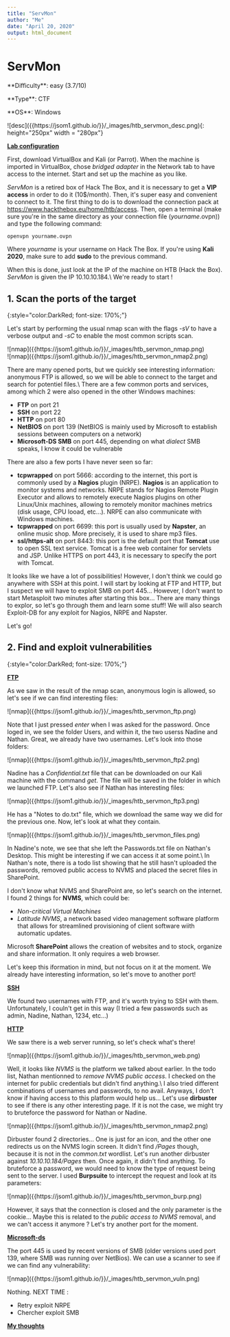 ```yaml
---
title: "ServMon"
author: "Me"
date: "April 20, 2020"
output: html_document
---
```


# ServMon

 <div id="boxinfo">
 <div id="textbox">
 <p class="alignleft">**Difficulty**: easy (3.7/10)</p>
 <p class="aligncenter">**Type**: CTF</p>
 <p class="alignright">**OS**: Windows</p>
 </div>
 <div style="clear: both;"></div>
 </div> 

<div class="img_container">
![desc]({{https://jsom1.github.io/}}/_images/htb_servmon_desc.png){: height="250px" width = "280px"}
</div>

<ins>**Lab configuration**</ins>

First, download VirtualBox and Kali (or Parrot). When the machine is imported in VirtualBox, chose *bridged adapter* in the Network tab to have access to the internet. Start and set up the machine as you like.

*ServMon* is a retired box of Hack The Box, and it is necessary to get a **VIP access** in order to do it (10$/month). Then, it's super easy and convenient to connect to it. The first thing to do is to download the connection pack at <https://www.hackthebox.eu/home/htb/access>. Then, open a terminal (make sure you're in the same directory as your connection file (*yourname*.ovpn)) and type the following command:

~~~~
openvpn yourname.ovpn
~~~~~

Where *yourname* is your username on Hack The Box. 
If you're using **Kali 2020**, make sure to add **sudo** to the previous command.

When this is done, just look at the IP of the machine on HTB (Hack the Box). *ServMon* is given the IP 10.10.10.184.\\
We're ready to start !

## 1. Scan the ports of the target
{:style="color:DarkRed; font-size: 170%;"}

Let's start by performing the usual nmap scan with the flags *-sV* to have a verbose output and *-sC* to enable the most common scripts scan.

<div class="img_container">
![nmap]({{https://jsom1.github.io/}}/_images/htb_servmon_nmap.png)
</div>
<div class="img_container">
![nmap]({{https://jsom1.github.io/}}/_images/htb_servmon_nmap2.png)
</div>

There are many opened ports, but we quickly see interesting information: 
anonymous FTP is allowed, so we will be able to connect to the target and search for potentiel files.\\
There are a few common ports and services, among which 2 were also opened in the other Windows machines:

- **FTP** on port 21
- **SSH** on port 22
- **HTTP** on port 80
- **NetBIOS** on port 139 (NetBIOS is mainly used by Microsoft to establish sessions between computers on a network)
- **Microsoft-DS SMB** on port 445, depending on what *dialect* SMB speaks, I know it could be vulnerable

There are also a few ports I have never seen so far:

- **tcpwrapped** on port 5666: according to the internet, this port is commonly used by a **Nagios** plugin (NRPE).
**Nagios** is an application to monitor systems and networks. NRPE stands for Nagios Remote Plugin Executor and allows to
remotely execute Nagios plugins on other Linux/Unix machines, allowing to remotely monitor machines metrics (disk usage, CPU looad, etc...).
NRPE can also communicate with Windows machines.
- **tcpwrapped** on port 6699: this port is usually used by **Napster**, an online music shop. More precisely, it is used to share mp3 files.
- **ssl/https-alt** on port 8443: this port is the default port that **Tomcat** use to open SSL text service. Tomcat is a free web container for servlets and JSP.
Unlike HTTPS on port 443, it is necessary to specify the port with Tomcat.

It looks like we have a lot of possibilities! However, I don't think we could go anywhere with SSH at this point.
I will start by looking at FTP and HTTP, but I suspect we will have to exploit SMB on port 445...
However, I don't want to start Metasploit two minutes after starting this box... There are many things to explor, so let's go through them and learn some stuff!
We will also search Exploit-DB for any exploit for Nagios, NRPE and Napster.

Let's go!

## 2. Find and exploit vulnerabilities
{:style="color:DarkRed; font-size: 170%;"}

<u>**FTP**</u>

As we saw in the result of the nmap scan, anonymous login is allowed, so let's see if we can find interesting files:

<div class="img_container">
![nmap]({{https://jsom1.github.io/}}/_images/htb_servmon_ftp.png)
</div>

Note that I just pressed *enter* when I was asked for the password. Once loged in, we see the folder Users, and within it, the two userss Nadine and Nathan.
Great, we already have two usernames. Let's look into those folders:

<div class="img_container">
![nmap]({{https://jsom1.github.io/}}/_images/htb_servmon_ftp2.png)
</div>

Nadine has a *Confidential.txt* file that can be downloaded on our Kali machine with the command *get*. 
The file will be saved in the folder in which we launched FTP. Let's also see if Nathan has interesting files:

<div class="img_container">
![nmap]({{https://jsom1.github.io/}}/_images/htb_servmon_ftp3.png)
</div>

He has a "Notes to do.txt" file, which we download the same way we did for the previous one.
Now, let's look at what they contain.

<div class="img_container">
![nmap]({{https://jsom1.github.io/}}/_images/htb_servmon_files.png)
</div>

In Nadine's note, we see that she left the Passwords.txt file on Nathan's Desktop. This might be interesting if we can access it at some point.\\
In Nathan's note, there is a todo list showing that he still hasn't uploaded the passwords, removed public access to NVMS and placed the secret files in SharePoint.

I don't know what NVMS and SharePoint are, so let's search on the internet. I found 2 things for **NVMS**, which could be:

- *Non-critical Virtual Machines*
- *Latitude NVMS*, a network based video management software platform that allows for streamlined provisioning of client software wiith automatic updates.

Microsoft **SharePoint** allows the creation of websites and to stock, organize and share information. It only requires a web browser.

Let's keep this iformation in mind, but not focus on it at the moment. We already have interesting information, so let's move to another port!


<u>**SSH**</u>

We found two usernames with FTP, and it's worth trying to SSH with them. 
Unfortunately, I couln't get in this way (I tried a few passwords such as admin, Nadine, Nathan, 1234, etc...)

<u>**HTTP**</u>

We saw there is a web server running, so let's check what's there!

<div class="img_container">
![nmap]({{https://jsom1.github.io/}}/_images/htb_servmon_web.png)
</div>

Well, it looks like *NVMS* is the platform we talked about earlier.
In the todo list, Nathan mentionned to *remove NVMS public access*. I checked on the internet for public credentials but didn't find anything.\\
I also tried different combinations of usernames and passwords, to no avail. Anyways, I don't know if having access to this platform would help us... 
Let's use **dirbuster** to see if there is any other interesting page.
If it is not the case, we might try to bruteforce the password for Nathan or Nadine.

<div class="img_container">
![nmap]({{https://jsom1.github.io/}}/_images/htb_servmon_nmap2.png)
</div>

Dirbuster found 2 directories... One is just for an icon, and the other one redirects us on the NVMS login screen.
It didn't find */Pages* though, because it is not in the *common.txt* wordlist. Let's run another dirbuster against *10.10.10.184/Pages* then.
Once again, it didn't find anything. To bruteforce a password, we would need to know the type of request being sent to the server.
I used **Burpsuite** to intercept the request and look at its parameters:

<div class="img_container">
![nmap]({{https://jsom1.github.io/}}/_images/htb_servmon_burp.png)
</div>

However, it says that the connection is closed and the only parameter is the cookie...
Maybe this is related to the *public access to NVMS* removal, and we can't access it anymore ? Let's try another port for the moment.

<u>**Microsoft-ds**</u>

The port 445 is used by recent versions of SMB (older versions used port 139, where SMB was running over NetBios).
We can use a scanner to see if we can find any vulnerability:

<div class="img_container">
![nmap]({{https://jsom1.github.io/}}/_images/htb_servmon_vuln.png)
</div>

Nothing. 
NEXT TIME :
- Retry exploit NRPE
- Chercher exploit SMB


<ins>**My thoughts**</ins>
